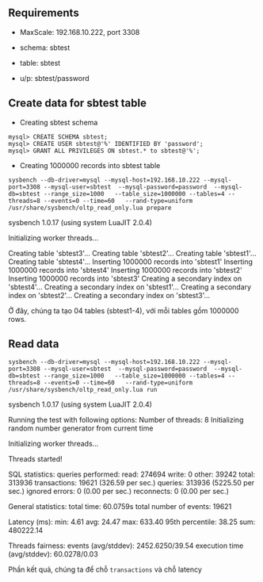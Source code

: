 ## Requirements

- MaxScale: 192.168.10.222, port 3308

- schema: sbtest

- table: sbtest

- u/p: sbtest/password

## Create data for sbtest table

- Creating sbtest schema

```
mysql> CREATE SCHEMA sbtest;
mysql> CREATE USER sbtest@'%' IDENTIFIED BY 'password';
mysql> GRANT ALL PRIVILEGES ON sbtest.* to sbtest@'%';
```
- Creating 1000000 records into sbtest table

`sysbench --db-driver=mysql --mysql-host=192.168.10.222 --mysql-port=3308 --mysql-user=sbtest  --mysql-password=password  --mysql-db=sbtest --range_size=1000   --table_size=1000000 --tables=4 --threads=8 --events=0 --time=60   --rand-type=uniform /usr/share/sysbench/oltp_read_only.lua prepare`

sysbench 1.0.17 (using system LuaJIT 2.0.4)

Initializing worker threads...

Creating table 'sbtest3'...
Creating table 'sbtest2'...
Creating table 'sbtest1'...
Creating table 'sbtest4'...
Inserting 1000000 records into 'sbtest1'
Inserting 1000000 records into 'sbtest4'
Inserting 1000000 records into 'sbtest2'
Inserting 1000000 records into 'sbtest3'
Creating a secondary index on 'sbtest4'...
Creating a secondary index on 'sbtest1'...
Creating a secondary index on 'sbtest2'...
Creating a secondary index on 'sbtest3'...

Ở đây, chúng ta tạo 04 tables (sbtest1-4), với mỗi tables gồm 1000000 rows.

## Read data

`sysbench --db-driver=mysql --mysql-host=192.168.10.222 --mysql-port=3308 --mysql-user=sbtest  --mysql-password=password  --mysql-db=sbtest --range_size=1000   --table_size=1000000 --tables=4 --threads=8 --events=0 --time=60   --rand-type=uniform /usr/share/sysbench/oltp_read_only.lua run`

sysbench 1.0.17 (using system LuaJIT 2.0.4)

Running the test with following options:
Number of threads: 8
Initializing random number generator from current time


Initializing worker threads...

Threads started!

SQL statistics:
    queries performed:
        read:                            274694
        write:                           0
        other:                           39242
        total:                           313936
    transactions:                        19621  (326.59 per sec.)
    queries:                             313936 (5225.50 per sec.)
    ignored errors:                      0      (0.00 per sec.)
    reconnects:                          0      (0.00 per sec.)

General statistics:
    total time:                          60.0759s
    total number of events:              19621

Latency (ms):
         min:                                    4.61
         avg:                                   24.47
         max:                                  633.40
         95th percentile:                       38.25
         sum:                               480222.14

Threads fairness:
    events (avg/stddev):           2452.6250/39.54
    execution time (avg/stddev):   60.0278/0.03


Phần kết quả, chúng ta để chỗ `transactions` và chỗ latency

